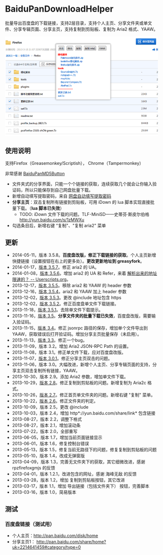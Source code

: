 BaiduPanDownloadHelper
======================

批量导出百度盘的下载链接，支持2层目录，支持个人主页、分享文件夹或单文件、分享专辑页面、分享主页，支持复制到剪贴板、复制为 Aria2 格式、YAAW。

![效果图](百度盘脚本.png)

## 使用说明

支持Firefox（Greasemonkey/Scriptish）， Chrome（Tampermonkey）

非常感谢 [BaiduPanMD5Button](https://userscripts.org/scripts/show/156906)

 - 文件夹式的分享界面，只能一个个链接的获取，连续获取几个就会让你输入验证码，所以只能保存到自己网盘批量下载。
 - 新增自动填写提取密码，来自 [网盘自动填写提取密码](https://greasyfork.org/scripts/1002)
 - **分享主页**：双击复制所有链接到剪贴板，可用 iDown 的 lua 脚本实现直接批量下载。（**lua 脚本已失效**）
 	- TODO: iDown 文件下载的问题。TLF-MiniSD——史蒂芬·斯皮尔伯格 http://yun.baidu.com/s/1zMWXu
 - 勾选条目后，新增右键 “复制"、"复制 aria2" 菜单

更新
-------

  - 2014-05-11，版本 3.5.8。**百度盘改版，修正下载链接的获取**。个人主页新增快捷链接（设置按钮在右上的更多处）。**更改更新地址到 greasyfork**。
  - 2014-01-17，[版本 3.5.7][0]。修正 aria2 的 UA。
  - 2014-01-08，[版本 3.5.6][1]。增加 aria2 的 UA 和 Refer，来着 [解析出来的地址限速的？ -- Userscripts.org][2]。
  - 2013-12-17，[版本 3.5.5][3]。移除 aria2 和 YAAW 的 header 参数
  - 2013-12-16，[版本 3.5.4][4]。aria2 和 YAAW 加上 header 参数
  - 2013-12-02，[版本 3.5.3][5]。更改 @include 地址包含 https
  - 2013-12-02，[版本 3.5.2][6]。修正百度盘单文件下载链接。
  - 2013-11-18，[版本 3.5.1][7]。去除单文件下载提示。
  - 2013-11-16，[版本 3.5][8]。**分享文件夹的批量下载已失效**，百度盘改版，需要输入验证码。
  - 2013-11-15，[版本 3.4][9]。修正 jsonrpc 路径的保存，增加单个文件导出到YAAW，获取错误后打开验证码。增加分享主页批量保存（未启用）。
  - 2013-11-13，[版本 3.3][10]。修正一个bug。
  - 2013-11-09，版本 3.2。增加 Aria2 JSON-RPC Path 的设置。
  - 2013-11-08，版本 3.1。修正单文件下载，应对百度盘改版。
  - 2013-11-07，[版本 3.0.1][11]。修正分享主页双击的问题。
  - 2013-11-06，版本 3.0。大幅改进，新增个人主页、分享专辑页面的支持，分享主页双击复制所有链接，YAAW。
  - 2013-10-30，版本 2.9。添加 Aria2 参数，增加单文件下载。
  - 2013-10-29，[版本 2.8][12]。修正复制到剪贴板的问题。新增复制为 Aria2c 格式。
  - 2013-10-26，[版本 2.7][13]。修正首页单文件夹的问题。新增右键 "复制" 菜单。
  - 2013-10-22，[版本 2.6][14]。修正文件夹的判定。
  - 2013-10-09，版本 2.5，更改 @include
  - 2013-10-03，版本 2.4，增加 http\*://yun.baidu.com/share/link\* 包含链接
  - 2013-08-27，版本 2.2，调整下格式
  - 2013-08-27，版本 2.1，增加滚动条
  - 2013-07-22，版本 2.0，全部重写
  - 2013-06-05，版本 1.7，增加当前页面链接显示
  - 2013-06-01，版本 1.6，修复控制台错误
  - 2013-05-13，版本 1.5，修复当前无路径下的问题，修复复制到剪贴板的问题
  - 2013-05-10，版本 1.4，改成无弹窗版
  - 2013-04-09，版本 1.3，完善无文件夹下的获取，其它细微改进，感谢 rpzfirefoxgmjs 的反馈
  - 2013-04-01，版本 1.2.1，改进包含的网址，感谢 海峰无敌 的反馈
  - 2013-03-28，版本 1.2，增加 复制到剪贴板按钮，其它改进
  - 2013-03-17，版本 1.1，增加 导出链接（包括文件夹下） 按钮，完善脚本
  - 2013-03-16，版本 1.0，简易版本

测试
----

### 百度盘链接（测试用）

- 个人主页：http://pan.baidu.com/disk/home
- 分享主页1： http://pan.baidu.com/share/home?uk=2214641459#category/type=0


[0]: http://userscripts.org/scripts/diff/162138/808570
[1]: http://userscripts.org/scripts/diff/162138/757990
[2]: http://userscripts.org/topics/136081?page=1#posts-557836
[3]: http://userscripts.org/scripts/diff/162138/693261
[4]: http://userscripts.org/scripts/diff/162138/692329
[5]: http://userscripts.org/scripts/diff/162138/686745
[6]: http://userscripts.org/scripts/diff/162138/686733
[7]: http://userscripts.org/scripts/diff/162138/671938
[8]: http://userscripts.org/scripts/diff/162138/669662
[9]: http://userscripts.org/scripts/diff/162138/669196
[10]: http://userscripts.org/scripts/diff/162138/668670
[11]: http://userscripts.org/scripts/diff/162138/665700
[12]: http://userscripts.org/scripts/diff/162138/659078
[13]: http://userscripts.org/scripts/diff/162138/656944
[14]: http://userscripts.org/scripts/diff/162138/655451